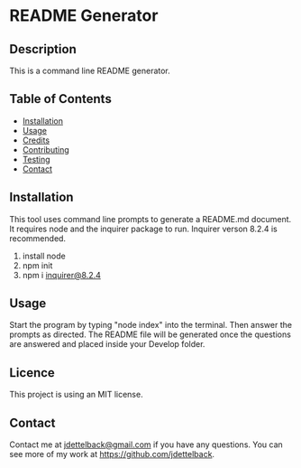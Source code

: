 #  README Generator

## Description
This is a command line README generator.

## Table of Contents
* [Installation](#installation)
* [Usage](#usage)
* [Credits](#credits)
* [Contributing](#contributing)
* [Testing](#testing)
* [Contact](#contact)

## Installation
This tool uses command line prompts to generate a README.md document.  It requires node and the inquirer package to run. Inquirer verson 8.2.4 is recommended.

1. install node
2. npm init 
3. npm i inquirer@8.2.4 

## Usage
Start the program by typing "node index" into the terminal.  Then answer the prompts as directed.  The README file will be generated once the questions are answered and placed inside your Develop folder.

## Licence
This project is using an MIT license.

## Contact
Contact me at [jdettelback@gmail.com](mailto:jdettelback@gmail.com) if you have any questions.  You can see more of my work at <https://github.com/jdettelback>.
  